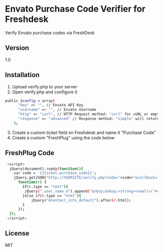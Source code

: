 Envato Purchase Code Verifier for Freshdesk
================

Verify Envato purchase codes via FreshDesk

Version
----

1.0

Installation
-----------
1. Upload verify.php to your server
2. Open verify.php and configure it 

```sh
public $config = array(
      "key" => "", // Envato API Key
      "username" => "", // Envato Username
      "http" => "curl", // HTTP Request method: "curl" for cURL or empty for file_get_contents
      "response" => "advanced" // Response method: "simple" will return "Verifed or not verified" while "advanced" will return more info
    ); 
```
3. Create a custom ticket field on Freshdesk and name it "Purchase Code"
4. Create a custom "FreshPlug" using the code below

FreshPlug Code
--------------

```sh
 <script>
  jQuery(document).ready(function(){
    var code = '{{ticket.purchase_code}}';
  	jQuery.getJSON("http://YOURSITE/verify.php?code="+code+"&callback=?",
      function(r) {
        if(r.type == "text"){
         jQuery(".user_name a").append("&nbsp;&nbsp;<strong><small>("+r.text+")</small></strong>");
        }else if(r.type == "html"){
        	jQuery("#contact_info_default").after(r.html);
        }
      });
  });
 </script>
```

License
----

MIT
